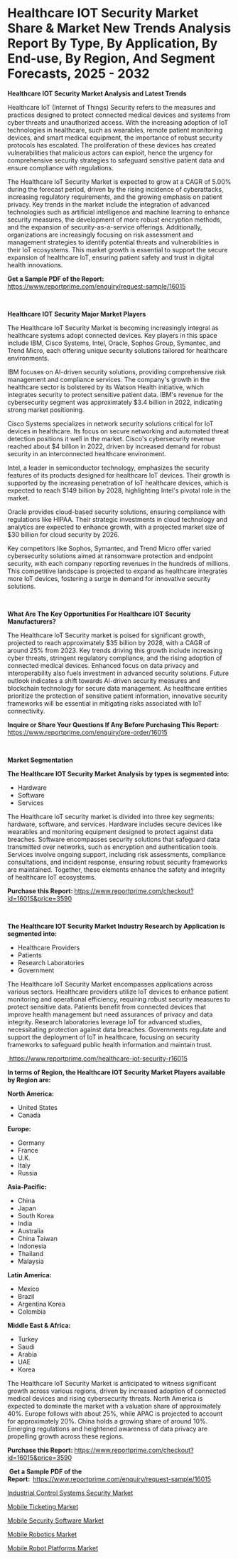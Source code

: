 <p><h1>Healthcare IOT Security Market Share & Market New Trends Analysis Report By Type, By Application, By End-use, By Region, And Segment Forecasts, 2025 - 2032</h1></p><p><strong>Healthcare IOT Security Market Analysis and Latest Trends</strong></p>
<p><p>Healthcare IoT (Internet of Things) Security refers to the measures and practices designed to protect connected medical devices and systems from cyber threats and unauthorized access. With the increasing adoption of IoT technologies in healthcare, such as wearables, remote patient monitoring devices, and smart medical equipment, the importance of robust security protocols has escalated. The proliferation of these devices has created vulnerabilities that malicious actors can exploit, hence the urgency for comprehensive security strategies to safeguard sensitive patient data and ensure compliance with regulations.</p><p>The Healthcare IoT Security Market is expected to grow at a CAGR of 5.00% during the forecast period, driven by the rising incidence of cyberattacks, increasing regulatory requirements, and the growing emphasis on patient privacy. Key trends in the market include the integration of advanced technologies such as artificial intelligence and machine learning to enhance security measures, the development of more robust encryption methods, and the expansion of security-as-a-service offerings. Additionally, organizations are increasingly focusing on risk assessment and management strategies to identify potential threats and vulnerabilities in their IoT ecosystems. This market growth is essential to support the secure expansion of healthcare IoT, ensuring patient safety and trust in digital health innovations.</p></p>
<p><strong>Get a Sample PDF of the Report:&nbsp;</strong> <a href="https://www.reportprime.com/enquiry/request-sample/16015?utm_campaign=1836&utm_medium=2&utm_source=Github&utm_content=ia&utm_term=20032025&utm_id=healthcare-iot-security">https://www.reportprime.com/enquiry/request-sample/16015</a></p>
<p>&nbsp;</p>
<p><strong>Healthcare IOT Security Major Market Players</strong></p>
<p><p>The Healthcare IoT Security Market is becoming increasingly integral as healthcare systems adopt connected devices. Key players in this space include IBM, Cisco Systems, Intel, Oracle, Sophos Group, Symantec, and Trend Micro, each offering unique security solutions tailored for healthcare environments.</p><p>IBM focuses on AI-driven security solutions, providing comprehensive risk management and compliance services. The company's growth in the healthcare sector is bolstered by its Watson Health initiative, which integrates security to protect sensitive patient data. IBM's revenue for the cybersecurity segment was approximately $3.4 billion in 2022, indicating strong market positioning.</p><p>Cisco Systems specializes in network security solutions critical for IoT devices in healthcare. Its focus on secure networking and automated threat detection positions it well in the market. Cisco's cybersecurity revenue reached about $4 billion in 2022, driven by increased demand for robust security in an interconnected healthcare environment.</p><p>Intel, a leader in semiconductor technology, emphasizes the security features of its products designed for healthcare IoT devices. Their growth is supported by the increasing penetration of IoT healthcare devices, which is expected to reach $149 billion by 2028, highlighting Intel's pivotal role in the market.</p><p>Oracle provides cloud-based security solutions, ensuring compliance with regulations like HIPAA. Their strategic investments in cloud technology and analytics are expected to enhance growth, with a projected market size of $30 billion for cloud security by 2026.</p><p>Key competitors like Sophos, Symantec, and Trend Micro offer varied cybersecurity solutions aimed at ransomware protection and endpoint security, with each company reporting revenues in the hundreds of millions. This competitive landscape is projected to expand as healthcare integrates more IoT devices, fostering a surge in demand for innovative security solutions.</p></p>
<p>&nbsp;</p>
<p><strong>What Are The Key Opportunities For Healthcare IOT Security Manufacturers?</strong></p>
<p><p>The Healthcare IoT Security market is poised for significant growth, projected to reach approximately $35 billion by 2028, with a CAGR of around 25% from 2023. Key trends driving this growth include increasing cyber threats, stringent regulatory compliance, and the rising adoption of connected medical devices. Enhanced focus on data privacy and interoperability also fuels investment in advanced security solutions. Future outlook indicates a shift towards AI-driven security measures and blockchain technology for secure data management. As healthcare entities prioritize the protection of sensitive patient information, innovative security frameworks will be essential in mitigating risks associated with IoT connectivity.</p></p>
<p><strong>Inquire or Share Your Questions If Any Before Purchasing This Report:</strong> <a href="https://www.reportprime.com/enquiry/pre-order/16015?utm_campaign=1836&utm_medium=2&utm_source=Github&utm_content=ia&utm_term=20032025&utm_id=healthcare-iot-security">https://www.reportprime.com/enquiry/pre-order/16015</a></p>
<p>&nbsp;</p>
<p><strong>Market Segmentation</strong></p>
<p><strong>The Healthcare IOT Security Market Analysis by types is segmented into:</strong></p>
<p><ul><li>Hardware</li><li>Software</li><li>Services</li></ul></p>
<p><p>The Healthcare IoT security market is divided into three key segments: hardware, software, and services. Hardware includes secure devices like wearables and monitoring equipment designed to protect against data breaches. Software encompasses security solutions that safeguard data transmitted over networks, such as encryption and authentication tools. Services involve ongoing support, including risk assessments, compliance consultations, and incident response, ensuring robust security frameworks are maintained. Together, these elements enhance the safety and integrity of healthcare IoT ecosystems.</p></p>
<p><strong>Purchase this Report:&nbsp;</strong><a href="https://www.reportprime.com/checkout?id=16015&price=3590&utm_campaign=1836&utm_medium=2&utm_source=Github&utm_content=ia&utm_term=20032025&utm_id=healthcare-iot-security">https://www.reportprime.com/checkout?id=16015&price=3590</a></p>
<p>&nbsp;</p>
<p><strong>The Healthcare IOT Security Market Industry Research by Application is segmented into:</strong></p>
<p><ul><li>Healthcare Providers</li><li>Patients</li><li>Research Laboratories</li><li>Government</li></ul></p>
<p><p>The Healthcare IoT Security Market encompasses applications across various sectors. Healthcare providers utilize IoT devices to enhance patient monitoring and operational efficiency, requiring robust security measures to protect sensitive data. Patients benefit from connected devices that improve health management but need assurances of privacy and data integrity. Research laboratories leverage IoT for advanced studies, necessitating protection against data breaches. Governments regulate and support the deployment of IoT in healthcare, focusing on security frameworks to safeguard public health information and maintain trust.</p></p>
<p><a href="https://www.reportprime.com/healthcare-iot-security-r16015?utm_campaign=1836&utm_medium=2&utm_source=Github&utm_content=ia&utm_term=20032025&utm_id=healthcare-iot-security">&nbsp;https://www.reportprime.com/healthcare-iot-security-r16015</a></p>
<p><strong>In terms of Region, the Healthcare IOT Security Market Players available by Region are:</strong></p>
<p>
    <p> <strong> North America: </strong>
        <ul>
            <li>United States</li>
            <li>Canada</li>
        </ul>
        </p> 
    <p> <strong> Europe: </strong>
        <ul>
            <li>Germany</li>
            <li>France</li>
            <li>U.K.</li>
            <li>Italy</li>
            <li>Russia</li>
        </ul>
        </p> 
    <p> <strong> Asia-Pacific: </strong>
        <ul>
            <li>China</li>
            <li>Japan</li>
            <li>South Korea</li>
            <li>India</li>
            <li>Australia</li>
            <li>China Taiwan</li>
            <li>Indonesia</li>
            <li>Thailand</li>
            <li>Malaysia</li>
        </ul>
        </p> 
    <p> <strong> Latin America: </strong>
        <ul>
            <li>Mexico</li>
            <li>Brazil</li>
            <li>Argentina Korea</li>
            <li>Colombia</li>
        </ul>
        </p> 
    <p> <strong> Middle East & Africa: </strong>
        <ul>
            <li>Turkey</li>
            <li>Saudi</li>
            <li>Arabia</li>
            <li>UAE</li>
            <li>Korea</li>
        </ul>
    </p>
    </p>
<p><p>The Healthcare IoT Security Market is anticipated to witness significant growth across various regions, driven by increased adoption of connected medical devices and rising cybersecurity threats. North America is expected to dominate the market with a valuation share of approximately 40%. Europe follows with about 25%, while APAC is projected to account for approximately 20%. China holds a growing share of around 10%. Emerging regulations and heightened awareness of data privacy are propelling growth across these regions.</p></p>
<p><strong>Purchase this Report: </strong><a href="https://www.reportprime.com/checkout?id=16015&price=3590&utm_campaign=1836&utm_medium=2&utm_source=Github&utm_content=ia&utm_term=20032025&utm_id=healthcare-iot-security">https://www.reportprime.com/checkout?id=16015&price=3590</a></p>
<p>&nbsp;<strong>Get a Sample PDF of the Report:&nbsp;&nbsp;</strong><a href="https://www.reportprime.com/enquiry/request-sample/16015?utm_campaign=1836&utm_medium=2&utm_source=Github&utm_content=ia&utm_term=20032025&utm_id=healthcare-iot-security">https://www.reportprime.com/enquiry/request-sample/16015</a></p>
<p><strong></strong></p>
<p><p><a href="https://github.com/osbornrdaflalo/Market-Research-Report-List-1/blob/main/industrial-control-systems-security-market.md?utm_campaign=1836&utm_medium=2&utm_source=Github&utm_content=ia&utm_term=20032025&utm_id=healthcare-iot-security">Industrial Control Systems Security Market</a></p><p><a href="https://github.com/darenph8er/Market-Research-Report-List-1/blob/main/mobile-ticketing-market.md?utm_campaign=1836&utm_medium=2&utm_source=Github&utm_content=ia&utm_term=20032025&utm_id=healthcare-iot-security">Mobile Ticketing Market</a></p><p><a href="https://github.com/ElviraLeka1962/Market-Research-Report-List-1/blob/main/mobile-security-software-market.md?utm_campaign=1836&utm_medium=2&utm_source=Github&utm_content=ia&utm_term=20032025&utm_id=healthcare-iot-security">Mobile Security Software Market</a></p><p><a href="https://github.com/kimberjam0i/Market-Research-Report-List-1/blob/main/mobile-robotics-market.md?utm_campaign=1836&utm_medium=2&utm_source=Github&utm_content=ia&utm_term=20032025&utm_id=healthcare-iot-security">Mobile Robotics Market</a></p><p><a href="https://github.com/lashaunm5st/Market-Research-Report-List-1/blob/main/mobile-robot-platforms-market.md?utm_campaign=1836&utm_medium=2&utm_source=Github&utm_content=ia&utm_term=20032025&utm_id=healthcare-iot-security">Mobile Robot Platforms Market</a></p></p>